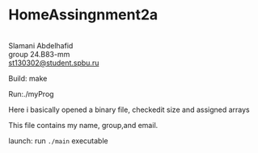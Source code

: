 # HomeAssingnment2a
</br>Slamani Abdelhafid
</br>group 24.B83-mm 
</br>st130302@student.spbu.ru

Build: make

Run:./myProg

Here i basically opened a binary file, checkedit size and assigned arrays

This file contains my name, group,and email.

 launch: run `./main` executable 
